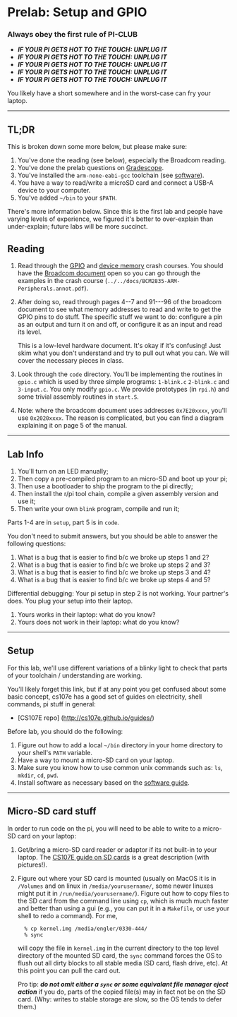 # Prelab: Setup and GPIO

### Always obey the first rule of PI-CLUB

- **_IF YOUR PI GETS HOT TO THE TOUCH: UNPLUG IT_**
- **_IF YOUR PI GETS HOT TO THE TOUCH: UNPLUG IT_**
- **_IF YOUR PI GETS HOT TO THE TOUCH: UNPLUG IT_**
- **_IF YOUR PI GETS HOT TO THE TOUCH: UNPLUG IT_**
- **_IF YOUR PI GETS HOT TO THE TOUCH: UNPLUG IT_**

You likely have a short somewhere and in the worst-case can fry your laptop.

---

## TL;DR

This is broken down some more below, but please make sure:

1. You've done the reading (see below), especially the Broadcom reading.
2. You've done the prelab questions on
   [Gradescope](https://www.gradescope.com/courses/488143/assignments/2568938).
3. You've installed the `arm-none-eabi-gcc` toolchain (see
   [software](setup/SOFTWARE.md)).
4. You have a way to read/write a microSD card and connect a USB-A device to
   your computer.
5. You've added `~/bin` to your `$PATH`.

There's more information below. Since this is the first lab and people have
varying levels of experience, we figured it's better to over-explain than
under-explain; future labs will be more succinct.

## Reading

1. Read through the [GPIO](./GPIO.md) and [device memory](./DEVICES.md) crash
   courses. You should have the [Broadcom
   document](../../docs/BCM2835-ARM-Peripherals.annot.pdf) open so you can go
   through the examples in the crash course
   (`../../docs/BCM2835-ARM-Peripherals.annot.pdf`).

2. After doing so, read through pages 4--7 and 91---96 of the broadcom
   document to see what memory addresses to read and write to get the GPIO pins
   to do stuff. The specific stuff we want to do: configure a pin as an output
   and turn it on and off, or configure it as an input and read its level.

   This is a low-level hardware document. It's okay if it's confusing! Just
   skim what you don't understand and try to pull out what you can. We will
   cover the necessary pieces in class.

3. Look through the `code` directory. You'll be implementing the routines in
   `gpio.c` which is used by three simple programs: `1-blink.c` `2-blink.c` and
   `3-input.c`. You only modify `gpio.c`. We provide prototypes (in `rpi.h`)
   and some trivial assembly routines in `start.S`.

4. Note: where the broadcom document uses addresses `0x7E20xxxx`, you'll use
   `0x2020xxxx`. The reason is complicated, but you can find a diagram
   explaining it on page 5 of the manual.

---

## Lab Info

1. You'll turn on an LED manually;
2. Then copy a pre-compiled program to an micro-SD and boot up your pi;
3. Then use a bootloader to ship the program to the pi directly;
4. Then install the r/pi tool chain, compile a given assembly
   version and use it;
5. Then write your own `blink` program, compile and run it;

Parts 1-4 are in `setup`, part 5 is in `code`.

You don't need to submit answers, but you should be able to answer the
following questions:

1. What is a bug that is easier to find b/c we broke up steps 1 and 2?
2. What is a bug that is easier to find b/c we broke up steps 2 and 3?
3. What is a bug that is easier to find b/c we broke up steps 3 and 4?
4. What is a bug that is easier to find b/c we broke up steps 4 and 5?

Differential debugging: Your pi setup in step 2 is not working.
Your partner's does. You plug your setup into their laptop.

1. Yours works in their laptop: what do you know?
2. Yours does not work in their laptop: what do you know?

---

## Setup

For this lab, we'll use different variations of a blinky light to check
that parts of your toolchain / understanding are working.

You'll likely forget this link, but if at any point you get confused
about some basic concept, cs107e has a good set of guides on electricity,
shell commands, pi stuff in general:

- [CS107E repo] (http://cs107e.github.io/guides/)

Before lab, you should do the following:

1.  Figure out how to add a local `~/bin` directory in your home directory
    to your shell's `PATH` variable.
2.  Have a way to mount a micro-SD card on your laptop.
3.  Make sure you know how to use common unix commands such as: `ls`,
    `mkdir`, `cd`, `pwd`.
4.  Install software as necessary based on the [software guide](setup/SOFTWARE.md).

---

## Micro-SD card stuff

In order to run code on the pi, you will need to be able to write to a
micro-SD card on your laptop:

1.  Get/bring a micro-SD card reader or adaptor if its not built-in
    to your laptop. The [CS107E guide on SD
    cards](http://cs107e.github.io/guides) is a great description
    (with pictures!).

2.  Figure out where your SD card is mounted (usually on MacOS it is in
    `/Volumes` and on linux in `/media/yourusername/`, some newer linuxes
    might put it in `/run/media/yourusername/`). Figure out
    how to copy files to the SD card from the command line using
    `cp`, which is much much faster and better than using a gui (e.g.,
    you can put it in a
    `Makefile`, or use your shell to redo a command). For me,

          % cp kernel.img /media/engler/0330-444/
          % sync

    will copy the file in `kernel.img` in the current directory to the
    top level directory of the mounted SD card, the `sync` command forces
    the OS to flush out all dirty blocks to all stable media (SD card,
    flash drive, etc). At this point you can pull the card out.

    Pro tip: **_do not omit either a `sync` or some equivalant file
    manager eject action_** if you do, parts of the copied file(s)
    may in fact not be on the SD card. (Why: writes to stable storage
    are slow, so the OS tends to defer them.)
